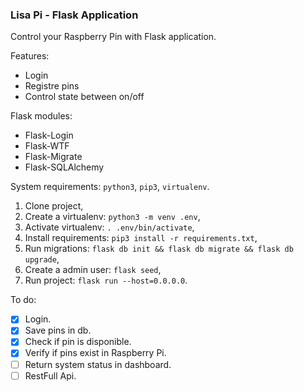 ### Lisa Pi - Flask Application

Control your Raspberry Pin with Flask application.

Features:
- Login
- Registre pins
- Control state between on/off

Flask modules:
- Flask-Login
- Flask-WTF
- Flask-Migrate
- Flask-SQLAlchemy

System requirements: ```python3```, ```pip3```, ```virtualenv```.
1. Clone project,
2. Create a virtualenv: ```python3 -m venv .env```,
3. Activate virtualenv: ```. .env/bin/activate```,
4. Install requirements: ```pip3 install -r requirements.txt```,
4. Run migrations: ```flask db init && flask db migrate && flask db upgrade```,
5. Create a admin user: ```flask seed```,
6. Run project: ```flask run --host=0.0.0.0```.

To do:
- [x] Login.
- [x] Save pins in db.
- [x] Check if pin is disponible.
- [x] Verify if pins exist in Raspberry Pi.
- [ ] Return system status in dashboard.
- [ ] RestFull Api.
